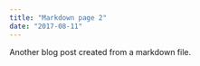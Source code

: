 ```yaml
---
title: "Markdown page 2"
date: "2017-08-11"
---
```


Another blog post created from a markdown file.